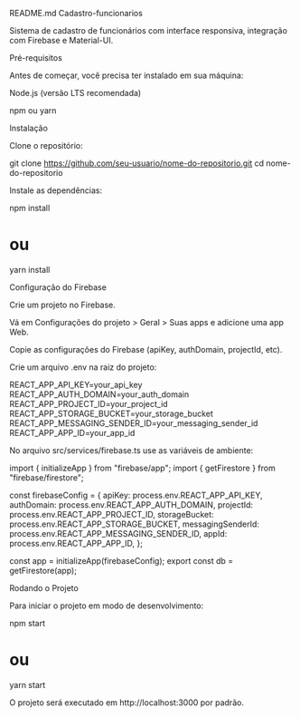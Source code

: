 README.md
Cadastro-funcionarios

Sistema de cadastro de funcionários com interface responsiva, integração com Firebase e Material-UI.

Pré-requisitos

Antes de começar, você precisa ter instalado em sua máquina:

Node.js (versão LTS recomendada)

npm ou yarn

Instalação

Clone o repositório:

git clone https://github.com/seu-usuario/nome-do-repositorio.git
cd nome-do-repositorio


Instale as dependências:

npm install
# ou
yarn install

Configuração do Firebase

Crie um projeto no Firebase.

Vá em Configurações do projeto > Geral > Suas apps e adicione uma app Web.

Copie as configurações do Firebase (apiKey, authDomain, projectId, etc).

Crie um arquivo .env na raiz do projeto:

REACT_APP_API_KEY=your_api_key
REACT_APP_AUTH_DOMAIN=your_auth_domain
REACT_APP_PROJECT_ID=your_project_id
REACT_APP_STORAGE_BUCKET=your_storage_bucket
REACT_APP_MESSAGING_SENDER_ID=your_messaging_sender_id
REACT_APP_APP_ID=your_app_id


No arquivo src/services/firebase.ts use as variáveis de ambiente:

import { initializeApp } from "firebase/app";
import { getFirestore } from "firebase/firestore";

const firebaseConfig = {
  apiKey: process.env.REACT_APP_API_KEY,
  authDomain: process.env.REACT_APP_AUTH_DOMAIN,
  projectId: process.env.REACT_APP_PROJECT_ID,
  storageBucket: process.env.REACT_APP_STORAGE_BUCKET,
  messagingSenderId: process.env.REACT_APP_MESSAGING_SENDER_ID,
  appId: process.env.REACT_APP_APP_ID,
};

const app = initializeApp(firebaseConfig);
export const db = getFirestore(app);

Rodando o Projeto

Para iniciar o projeto em modo de desenvolvimento:

npm start
# ou
yarn start


O projeto será executado em http://localhost:3000 por padrão.

